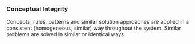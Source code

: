 ### Conceptual Integrity
Concepts, rules, patterns and similar solution approaches are applied in a consistent (homogeneous, similar) way throughout the system.
Similar problems are solved in similar or identical ways.

